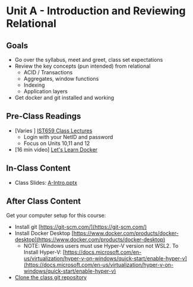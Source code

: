# Unit A - Introduction and Reviewing Relational

## Goals

- Go over the syllabus, meet and greet, class set  expectations 
- Review the key concepts (pun intended) from relational
  - ACID / Transactions
  - Aggregates, window functions
  - Indexing
  - Application layers
- Get docker and git installed and working

## Pre-Class Readings

- [Varies ] [IST659 Class Lectures](https://video.syr.edu/channel/channelid/175863302) 
  - Login with your NetID and password
  - Focus on Units 10,11 and 12
- [16 min video] [Let's Learn Docker](https://www.youtube.com/watch?v=fQORO9QEJN4&t=3s)

## In-Class Content

- Class Slides: [A-Intro.pptx](A-Intro.pptx)

## After Class Content

Get your computer setup for this course: 

- Install git [https://git-scm.com/](https://git-scm.com/)
- Install Docker Desktop [https://www.docker.com/products/docker-desktop](https://www.docker.com/products/docker-desktop)
  - NOTE: Windows users must use Hyper-V version not WSL2. To Install Hyper-V: [https://docs.microsoft.com/en-us/virtualization/hyper-v-on-windows/quick-start/enable-hyper-v](https://docs.microsoft.com/en-us/virtualization/hyper-v-on-windows/quick-start/enable-hyper-v)
- [Clone the class git repository](git.md) 